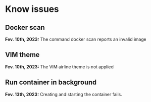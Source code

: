 # Know issues

## Docker scan

**Fev. 10th, 2023:** The command docker scan reports an invalid image

## VIM theme

**Fev. 10th, 2023:** The VIM airline theme is not applied

## Run container in background

**Fev. 13th, 2023:** Creating and starting the container fails.
